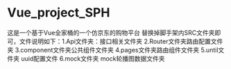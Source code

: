 # Vue_project_SPH
这是一个基于Vue全家桶的一个仿京东的购物平台
替换掉脚手架内SRC文件夹即可，文件说明如下：1.Api文件夹：接口相关文件夹 2.Router文件夹路由配置文件夹 3.component文件夹公共组件文件夹 4.pages文件夹路由组件文件夹 
5.until文件夹 uuid配置文件 6.mock文件夹 mock轮播图数据文件夹 
